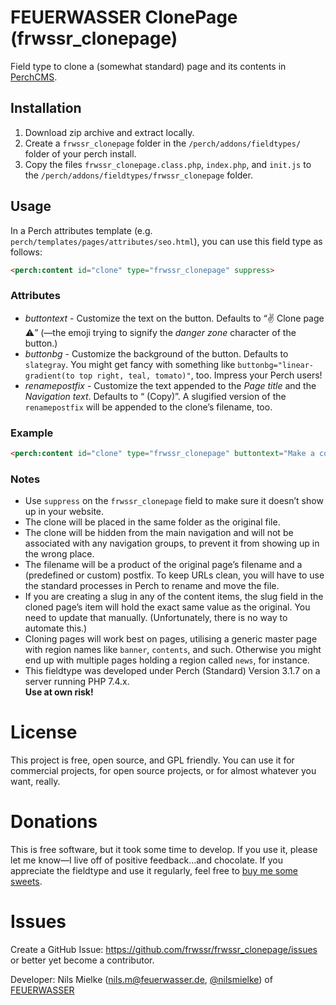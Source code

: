 # FEUERWASSER ClonePage (frwssr_clonepage)
Field type to clone a (somewhat standard) page and its contents in [PerchCMS](https://grabaperch.com/).

## Installation

1. Download zip archive and extract locally.
1. Create a `frwssr_clonepage` folder in the `/perch/addons/fieldtypes/` folder of your perch install.
1. Copy the files `frwssr_clonepage.class.php`, `index.php`, and `init.js` to the `/perch/addons/fieldtypes/frwssr_clonepage` folder.

## Usage
In a Perch attributes template (e.g. `perch/templates/pages/attributes/seo.html`), you can use this field type as follows:
```html
<perch:content id="clone" type="frwssr_clonepage" suppress>
```

### Attributes
- *buttontext* - Customize the text on the button. Defaults to “✌️ Clone page ⚠️” (—the emoji trying to signify the *danger zone* character of the button.)
- *buttonbg* - Customize the background of the button. Defaults to `slategray`. You might get fancy with something like `buttonbg="linear-gradient(to top right, teal, tomato)"`, too. Impress your Perch users!
- *renamepostfix* - Customize the text appended to the *Page title* and the *Navigation text*. Defaults to “ (Copy)”. A slugified version of the `renamepostfix` will be appended to the clone’s filename, too.

### Example
```html
<perch:content id="clone" type="frwssr_clonepage" buttontext="Make a copy of this awesome page" buttonbg="linear-gradient(to top right, teal, tomato)" renamepostfix="—copy" suppress>
```

### Notes
- Use `suppress` on the `frwssr_clonepage` field to make sure it doesn’t show up in your website.
- The clone will be placed in the same folder as the original file.
- The clone will be hidden from the main navigation and will not be associated with any navigation groups, to prevent it from showing up in the wrong place.
- The filename will be a product of the original page’s filename and a (predefined or custom) postfix. To keep URLs clean, you will have to use the standard processes in Perch to rename and move the file.
- If you are creating a slug in any of the content items, the slug field in the cloned page’s item will hold the exact same value as the original. You need to update that manually. (Unfortunately, there is no way to automate this.)
- Cloning pages will work best on pages, utilising a generic master page with region names like `banner`, `contents`, and such. Otherwise you might end up with multiple pages holding a region called `news`, for instance.
- This fieldtype was developed under Perch (Standard) Version 3.1.7 on a server running PHP 7.4.x.  
**Use at own risk!**


# License
This project is free, open source, and GPL friendly. You can use it for commercial projects, for open source projects, or for almost whatever you want, really.

# Donations
This is free software, but it took some time to develop. If you use it, please let me know—I live off of positive feedback…and chocolate.
If you appreciate the fieldtype and use it regularly, feel free to [buy me some sweets](https://paypal.me/nlsmlk).

# Issues
Create a GitHub Issue: https://github.com/frwssr/frwssr_clonepage/issues or better yet become a contributor.

Developer: Nils Mielke (nils.m@feuerwasser.de, [@nilsmielke](https://twitter.com/nilsmielke)) of [FEUERWASSER](https://www.feuerwasser.de)